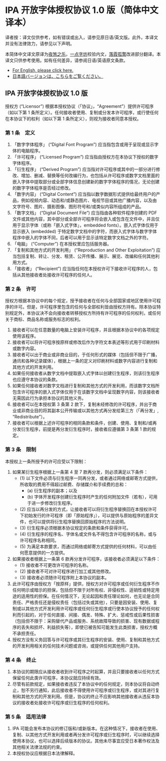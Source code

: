# IPA 开放字体授权协议 1.0 版（简体中文译本）

译者按：译文仅供参考，如有错误或出入，请参见原日语/英文版。此外，本译文并没有法律效力，请参见以下声明。

本简体中文译文原译为[夜煞之乐](https://github.com/NightFurySL2001)，[一点字坊](https://github.com/ichitenfont)校验内文，[落霞孤鹜](https://github.com/lxgw)改进部分翻译。本译文只供参考使用。如有任何差异，请参阅日语/英语原文条款。

* [For English, please click here.](IPA开放字体授权协议1.0版_日文-英文原本.md/#ipa-font-license-agreement-v10)
* [日本語バージョンは、こちらをご覧ください。](IPA开放字体授权协议1.0版_日文-英文原本.md)

## IPA 开放字体授权协议 1.0 版

授权方 (“Licensor”) 根据本授权协议（「协议」，“Agreement”）提供许可程序（如以下第 1 条所定义）。任何接收者使用、复制或分发本许可程序，或行使任何在本协议下的权利（如以下第 1 条所定义），则视为接收者同意本授权。

### 第 1 条　定义
1. 「数字字体程序」 (“Digital Font Program”) 应当指包含或用于呈现或显示字体的电脑程序。
2. 「许可程序」 (“Licensed Program”) 应当指由授权方在本协议下授权的数字字体程序。
3. 「衍生程序」 (“Derived Program”) 应当指对许可程序或其中的一部分进行修改、增加、删减、替换等任何改编行为，也包括从许可程序或数字文档里面的嵌入字体中提取部分或全部字体信息创建新的数字字体程序的情况，无论创建的数字字体程序是否经过修改。
4. 「数字内容」 (“Digital Content”) 应当指以数字数据形式提供给最终用户的产品，例如视频内容、动态和/或静态图片、电视节目或其他广播内容，以及由文字符号、图片、摄影图像、图形符号和/或类似内容所组成的产品。
5. 「数字文档」 (“Digital Document File”) 应当指由各种软件程序创建的 PDF 文件或其他内容，其中部分或全部许可程序将会嵌入或包含在文件中，并且仅用于显示字体（或称「嵌入式字体」，embedded fonts）。嵌入式字体仅用于显示嵌入 (embedded) 于特定数字文档中的字符，而嵌入式字体与数字字体程序中嵌入的字体不同，后者可以用于显示该特定数字文档之外的字符。
6. 「电脑」 (“Computer”) 在本授权里应包括服务器。
7. 「复制和其他方式的开发利用」 (“Reproduction and Other Exploitation”) 应当包括复制、转让、分发、租赁、公开传播、展示、展览、改编和任何其他利用方式。
8. 「接收者」 (“Recipient”) 应当指任何在本授权许可下接收许可程序的人，包括从其他接收者处接收许可程序的任何人。

### 第 2 条　许可
授权方根据本协议中的每个规定，授予接收者在任何与全部国家或地区使用许可程序的许可。但是，许可程序里包含的任何与全部权利皆由授权方持有。除本协议特别规定外，本协议决不会向接收者转移授权方所持有许可程序的任何权利，或任何关于商标、商品名称或服务标志的权利。
1. 接收者可以在任意数量的电脑上安装许可程序，并且根据本协议中的各项规定使用该程序。
2. 接收者可以将许可程序按原样或修改后作为字符文本表述等形式用于印刷材料或数字内容。
3. 接收者可以出于商业或非商业目的，于任何形式的媒体（包括但不限于广播，通讯和各种记录媒体），根据上一条的定义对印刷材料或数字内容进行复制和其他方式的开发利用。
4. 如果任何接收者从数字文档中提取嵌入式字体以创建衍生程序，则该衍生程序也应遵守本协议的条款。
5. 如果任何接收者对数字文档进行复制和其他方式的开发利用，而该数字文档所包含许可程序的嵌入式字体仅用于在该数字文档中呈现数字内容，则该接收者无需因此行为承担本协议的其他义务。
6. 接收者可以在本授权第 3 条第 2 款下，复制未经修改的许可程序，并出于商业或非商业目的将其副本公开传输或以其他方式再分发给第三方（「再分发」, “Redistribute”）。
7. 接收者可以根据上述许可程序的相同条款和条件，创建、使用、复制和/或再分发衍生程序，前提是再分发衍生程序时，接收者应遵循第 3 条第 1 款的规定。

### 第 3 条　限制
本授权上一条所授予的许可应受以下限制：
1. 如果某衍生程序根据上一条第 4 至 7 款再分发，则必须满足以下条件：
	- (1) 以下文件必须与衍生程序一同再分发，或者通过网络或邮寄方式提供，所收取的费用不得超过邮费、存储媒介和手续费的总和：
		- (a) 衍生程序的副本；以及
		- (b) 字体开发程序创建衍生程序时产生的任何附加文件（若有），可用于进一步修改衍生程序。
	- (2) 应当以再分发的方式，让接收者可以将衍生程序替换回在本授权许可下初始发行的许可程序（即「原始程序」），可以提供与原始程序的差异文件，也可以提供将衍生程序替换回原始程序的方法说明。
	- (3) 衍生程序必须根据本协议规定的条款和条件获得许可。
	- (4) 衍生程序的程序名、字体名或文件名不得包含许可程序的名称，或与许可程序名称相同。
	- (5) 为满足本款要求，而通过网络或邮寄方式提供的任何材料，可以由任何愿意提供的一方提供。
2. 如果接收者根据上一条第 6 款再分发许可程序，该接收者必须满足以下条件：
	- (1) 接收者不可更改许可程序的名称。
	- (2) 接收者不可对许可程序进行加工或其他修改。
	- (3) 接收者必须随许可程序附上本协议的副本。
3. 此许可程序由授权方「按原样」提供，授权方对许可程序或任何衍生程序不作任何明示或暗示的担保，包括但不限于对所有权、非侵权性、适销性或特定用途的适用性的担保。在任何情况下，无论起因和责任理论如何，也无论是合同责任、严格责任还是侵权责任（包括过失或其他），只要是因安装、使用、复制或以其他方式开发利用许可程序或任何衍生程序或行使本协议授予的任何权利而引起的，对于任何直接、间接、偶发、特殊、扩大、惩戒性或后果性损害（包括但不限于：采购替代产品或服务、系统故障导致的损害、现有数据或程序的丢失和损坏、利益损失等），即使已被告知可能发生此类损害，授权方概不承担责任。
4. 授权方没有义务回答与许可程序或其衍生程序的安装、使用、复制和其他方式的开发利用相关的任何技术问题或咨询，或提供任何其他用户支持。

### 第 4 条　终止
1. 本协议的期限应从接收者收到许可程序之时起算，并且只要接收者以任何方式保留任何此类许可程序，本协议就应持续有效。
2. 尽管有前款规定，如果接收者违反了本协议中的任何规定，则本协议将自动终止，恕不另行通知，此后接收者不得使用许可程序或衍生程序，或对其进行复制和其他方式的开发利用。但是，协议的终止不应影响其他接收者从违反本协议的接收者处接收许可程序或衍生程序的任何权利。

### 第 5 条　适用法律
1. IPA 可能会发布本协议的修订版和/或新版本。在这种情况下，接收者在使用、复制、以其他方式开发利用或者再分发许可程序或衍生程序时，可以继续选择使用本协议，也可以选择后续版本的协议。其他未尽事宜应受日本著作权法及其他相关法律法规的约束。
2. 本授权协议应根据日本法律解释。
